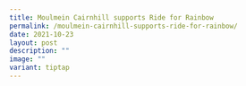 ```yaml
---
title: Moulmein Cairnhill supports Ride for Rainbow
permalink: /moulmein-cairnhill-supports-ride-for-rainbow/
date: 2021-10-23
layout: post
description: ""
image: ""
variant: tiptap
---
```

